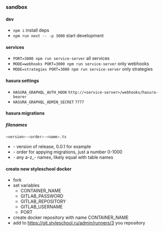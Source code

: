 ### sandbox

#### dev

- `npm i` install deps
- `npm run next -- -p 3000` start development

#### services

- `PORT=3000 npm run service-server` all services
- `MODE=webhooks PORT=3000 npm run service-server` only webhooks
- `MODE=strategies PORT=3000 npm run service-server` only strategies

#### hasura settings

- `HASURA_GRAPHQL_AUTH_HOOK` `http://<service-server>/webhooks/hasura-bearer`
- `HASURA_GRAPHQL_ADMIN_SECRET` `7777`

#### hasura migrations

##### filenames

```sh
<version>-<order>-<name>.ts
```

- <version> - version of release, 0.0.1 for example
- <order> - order for appying migrations, just a number 0-1000
- <name> - any a-z_- names, likely equal with table names

#### create new styleschool docker

- fork
- set variables
  - CONTAINER_NAME
  - GITLAB_PASSWORD
  - GITLAB_REPOSITORY
  - GITLAB_USERNAME
  - PORT
- create docker repository with name CONTAINER_NAME
- add to https://git.styleschool.ru/admin/runners/3 you repository